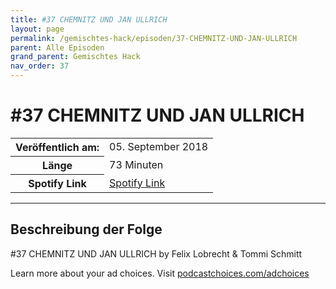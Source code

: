 ```yaml
---
title: #37 CHEMNITZ UND JAN ULLRICH
layout: page
permalink: /gemischtes-hack/episoden/37-CHEMNITZ-UND-JAN-ULLRICH
parent: Alle Episoden
grand_parent: Gemischtes Hack
nav_order: 37
---
```


# #37 CHEMNITZ UND JAN ULLRICH
<table class="resp-table dcf-table dcf-table-responsive dcf-table-bordered dcf-table-striped dcf-w-100%">
                    <tbody>
                        <tr>
                            <th scope="row">Veröffentlich am:</th>
                            <td data-label="Veröffentlich am:">05. September 2018</td>
                        </tr>
                        <tr>
                            <th scope="row">Länge </th>
                            <td data-label="Länge ">73 Minuten</td>
                        </tr><tr>
                                <th scope="row">Spotify Link</th>
                                <td data-label="Spotify Link"><a href="https://open.spotify.com/episode/5aFdtw53WRiwmvm8eXcNs3">Spotify Link</a></td>
                            </tr></tbody>
                </table>

***

## Beschreibung der Folge

<div>
<p>#37 CHEMNITZ UND JAN ULLRICH by Felix Lobrecht &amp; Tommi Schmitt</p><p> </p><p>Learn more about your ad choices. Visit <a href="https://podcastchoices.com/adchoices">podcastchoices.com/adchoices</a></p>  
</div>

